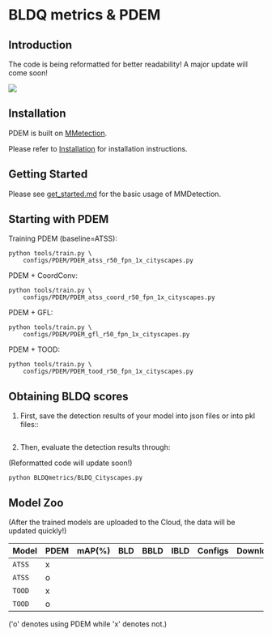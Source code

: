# BLDQ metrics & PDEM


## Introduction

The code is being reformatted for better readability!
A major update will come soon!

<img src="https://github.com/unbelieboomboom/RefineHead\configs\RefineHead\RefineHead_structure">



## Installation

PDEM is built on [MMetection](https://github.com/open-mmlab/mmdetection).

Please refer to [Installation](https://github.com/open-mmlab/mmdetection/docs/en/get_started.md/#Installation) for installation instructions.

## Getting Started

Please see [get_started.md](https://github.com/open-mmlab/mmdetection/docs/en/get_started.md) for the basic usage of MMDetection.



## Starting with PDEM

Training PDEM (baseline=ATSS):

```shell
python tools/train.py \
    configs/PDEM/PDEM_atss_r50_fpn_1x_cityscapes.py 
```
PDEM + CoordConv:

```shell
python tools/train.py \
    configs/PDEM/PDEM_atss_coord_r50_fpn_1x_cityscapes.py 
```

PDEM + GFL:

```shell
python tools/train.py \
    configs/PDEM/PDEM_gfl_r50_fpn_1x_cityscapes.py 
```

PDEM + TOOD:

```shell
python tools/train.py \
    configs/PDEM/PDEM_tood_r50_fpn_1x_cityscapes.py 
```

## Obtaining BLDQ scores

1. First, save the detection results of your model into json files or into pkl files::

```shell

```

2. Then, evaluate the detection results through:

(Reformatted code will update soon!)

```shell
python BLDQmetrics/BLDQ_Cityscapes.py
```

## Model Zoo

(After the trained models are uploaded to the Cloud, the data will be updated quickly!)

| Model  | PDEM | mAP(%) | BLD | BBLD | IBLD | Configs | Download |
|--------|------|--------|-----|------|------|---------|----------|
| `ATSS` | x    |        |     |      |      |         |          |
| `ATSS` | o    |        |     |      |      |         |          |
| `TOOD` | x    |        |     |      |      |         |          |
| `TOOD` | o    |        |     |      |      |         |          |

('o' denotes using PDEM while 'x' denotes not.)